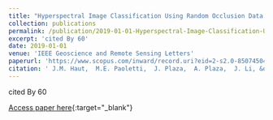 ```yaml
---
title: "Hyperspectral Image Classification Using Random Occlusion Data Augmentation"
collection: publications
permalink: /publication/2019-01-01-Hyperspectral-Image-Classification-Using-Random-Occlusion-Data-Augmentation
excerpt: 'cited By 60'
date: 2019-01-01
venue: 'IEEE Geoscience and Remote Sensing Letters'
paperurl: 'https://www.scopus.com/inward/record.uri?eid=2-s2.0-85074504798&doi=10.1109%2fLGRS.2019.2909495&partnerID=40&md5=7e9fff0e7279808c8ef2fd082477eb1b'
citation: ' J.M. Haut,  M.E. Paoletti,  J. Plaza,  A. Plaza,  J. Li, &quot;Hyperspectral Image Classification Using Random Occlusion Data Augmentation.&quot; IEEE Geoscience and Remote Sensing Letters, 2019.'
---
```

cited By 60

[Access paper here](https://www.scopus.com/inward/record.uri?eid=2-s2.0-85074504798&doi=10.1109%2fLGRS.2019.2909495&partnerID=40&md5=7e9fff0e7279808c8ef2fd082477eb1b){:target="_blank"}
